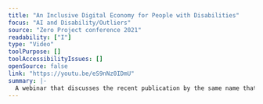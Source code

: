 ```yaml
---
title: "An Inclusive Digital Economy for People with Disabilities"
focus: "AI and Disability/Outliers"
source: "Zero Project conference 2021"
readability: ["I"]
type: "Video"
toolPurpose: []
toolAccessibilityIssues: []
openSource: false
link: "https://youtu.be/eS9nNz0IDmU"
summary: |-
  A webinar that discusses the recent publication by the same name that aims to increase awareness of the impact of a digital world of work on people with disabilities and identify actions needed to shape a future of work in a more disability-inclusive way. 
---
```


